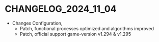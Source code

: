 ﻿# CHANGELOG_2024_11_04

+ Changes Configuration,
  - Patch, functional processes optimized and algorithms improved
  - Patch, official support game-version v1.294 & v1.295
